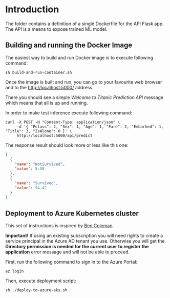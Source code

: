 # Introduction

The folder contains a definition of a single Dockerfile for the API Flask app. The API is a means to expose trained ML model.

## Building and running the Docker Image

The easiest way to build and run Docker image is to execute following command:

```shell
sh build-and-run-container.sh
```

Once the image is built and run, you can go to your favourite web browser and to the [http://localhost:5000/](http://localhost:5000/) address.

There you should see a simple *Welcome to Titanic Prediction API* message which means that all is up and running.

In order to make test inference execute following command:

```shell
curl -X POST -H "Content-Type: application/json" \
     -d '{ "Pclass": 2, "Sex": 1, "Age": 1, "Fare": 2, "Embarked": 1, "Title": 3, "IsAlone": 0 }' \
     http://localhost:5000/api/predict
```

The response result should look more or less like this one:

```json
[
  {
    "name": "NotSurvived",
    "value": 5.58
  },
  {
    "name": "Survived",
    "value": 94.42
  }
]
```

## Deployment to Azure Kubernetes cluster

This set of instructions is inspired by [Ben Coleman](https://azurecitadel.com/cloud-native/kubernetes/).

**Important!** If using an existing subscription you will need rights to create a service principal in the Azure AD tenant you use. Otherwise you will get the **Directory permission is needed for the current user to register the application** error message and will not be able to proceed.

First, run the following command to sign in to the Azure Portal:

```shell
az login
```

Then, execute deployment script:

```shell
sh ./deploy-to-azure-aks.sh
```